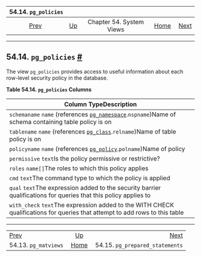 <!--?xml version="1.0" encoding="UTF-8" standalone="no"?-->

|                 54.14. `pg_policies`                |                                             |                          |                                                       |                                                                           |
| :-------------------------------------------------: | :------------------------------------------ | :----------------------: | ----------------------------------------------------: | ------------------------------------------------------------------------: |
| [Prev](view-pg-matviews.html "54.13. pg_matviews")  | [Up](views.html "Chapter 54. System Views") | Chapter 54. System Views | [Home](index.html "PostgreSQL 17devel Documentation") |  [Next](view-pg-prepared-statements.html "54.15. pg_prepared_statements") |

***

## 54.14. `pg_policies` [#](#VIEW-PG-POLICIES)

[]()

The view `pg_policies` provides access to useful information about each row-level security policy in the database.

**Table 54.14. `pg_policies` Columns**

| Column TypeDescription                                                                                                                                   |
| -------------------------------------------------------------------------------------------------------------------------------------------------------- |
| `schemaname` `name` (references [`pg_namespace`](catalog-pg-namespace.html "53.32. pg_namespace").`nspname`)Name of schema containing table policy is on |
| `tablename` `name` (references [`pg_class`](catalog-pg-class.html "53.11. pg_class").`relname`)Name of table policy is on                                |
| `policyname` `name` (references [`pg_policy`](catalog-pg-policy.html "53.38. pg_policy").`polname`)Name of policy                                        |
| `permissive` `text`Is the policy permissive or restrictive?                                                                                              |
| `roles` `name[]`The roles to which this policy applies                                                                                                   |
| `cmd` `text`The command type to which the policy is applied                                                                                              |
| `qual` `text`The expression added to the security barrier qualifications for queries that this policy applies to                                         |
| `with_check` `text`The expression added to the WITH CHECK qualifications for queries that attempt to add rows to this table                              |

***

|                                                     |                                                       |                                                                           |
| :-------------------------------------------------- | :---------------------------------------------------: | ------------------------------------------------------------------------: |
| [Prev](view-pg-matviews.html "54.13. pg_matviews")  |      [Up](views.html "Chapter 54. System Views")      |  [Next](view-pg-prepared-statements.html "54.15. pg_prepared_statements") |
| 54.13. `pg_matviews`                                | [Home](index.html "PostgreSQL 17devel Documentation") |                                           54.15. `pg_prepared_statements` |
